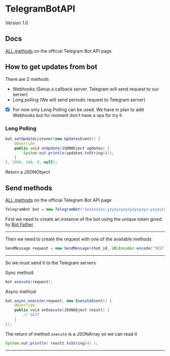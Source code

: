 # TelegramBotAPI
Version 1.0


## Docs
[ALL methods](https://core.telegram.org/bots/api#available-methods) on the official Telegram Bot API page

## How to get updates from bot
There are 2 methods
- Webhooks (Setup a callback server. Telegram will send request to our server)
- Long polling (We will send periodic request to Telegram server)

- [x] For now only Long Polling can be used. We have in plan to add Webhooks but for moment don't have a vps for try it

### Long Polling
```java
bot.setUpdateListener(new UpdatesEvent() {
    @Override
    public void onUpdate(JSONObject updates) {
        System.out.println(updates.toString(4));
    }
}, 1000, 100, 0, null);
```
Return a JSONObject

## Send methods
[ALL methods](https://core.telegram.org/bots/api#available-methods) on the official Telegram Bot API page

```java
TelegramBot bot = new TelegramBot("xxxxxxxxx:yzyzyzyzyzyzyzyzyz-yzyzyzyzyz");
```
First we need to create an instance of the bot using the unique token gived by [Bot Father](https://t.me/botfather)

---

Then we need to create the request with one of the available methods

```java
SendMessage request = new SendMessage(chat_id, URLEncoder.encode("TEST message UTF-8", "UTF-8"));
```

---

So we must send it to the Telegram servers

Sync method:
```java
bot.execute(request);
```

Async method:
```java
bot.async_execute(request, new ExecuteEvent() {
    @Override
    public void onExecute(JSONObject result) {
        // NEXT
    }
});
```

The return of method `execute` is a JSONArray so we can read it

```java
System.out.println( result.toString(4) );
```

---
